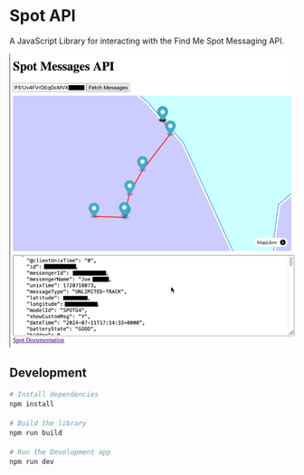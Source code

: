 # Spot API

A JavaScript Library for interacting with the Find Me Spot Messaging API.

![Spot API](./dev/data/screenshot.png)

## Development

```bash
# Install dependencies
npm install

# Build the library
npm run build

# Run the Development app
npm run dev
```
